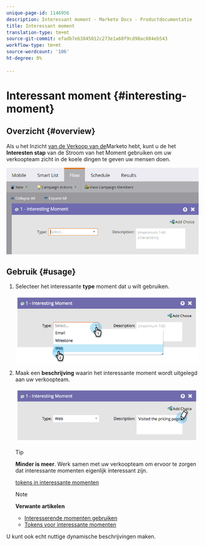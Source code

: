 ```yaml
---
unique-page-id: 1146956
description: Interessant moment - Marketo Docs - Productdocumentatie
title: Interessant moment
translation-type: tm+mt
source-git-commit: efadb7eb3845012c273e1a60f9cd98ac884eb543
workflow-type: tm+mt
source-wordcount: '106'
ht-degree: 0%

---
```



# Interessant moment {#interesting-moment}

## Overzicht {#overview}

Als u het Inzicht [van de Verkoop van de](http://docs.marketo.com/display/docs/assets/sales-insight.php)Marketo hebt, kunt u de het **Interesten stap** van de Stroom van het Moment gebruiken om uw verkoopteam zicht in de koele dingen te geven uw mensen doen.

![](assets/image2016-1-27-11-3a0-3a21.png)

## Gebruik {#usage}

1. Selecteer het interessante **type** moment dat u wilt gebruiken.

   ![](assets/image2014-9-22-10-3a49-3a51.png)

1. Maak een **beschrijving** waarin het interessante moment wordt uitgelegd aan uw verkoopteam.

   ![](assets/image2014-9-22-10-3a49-3a55.png)

   >[!TIP]
   >
   >**Minder is meer**. Werk samen met uw verkoopteam om ervoor te zorgen dat interessante momenten eigenlijk interessant zijn.

   [tokens in interessante momenten](/help/marketo/product-docs/marketo-sales-insight/msi-for-salesforce/features/tabs-in-the-msi-panel/interesting-moments/tokens-for-interesting-moments.md)

   >[!NOTE]
   >
   >**Verwante artikelen**
   >
   >    
   >    
   >    * [Interesserende momenten gebruiken](/help/marketo/product-docs/marketo-sales-insight/msi-for-salesforce/features/tabs-in-the-msi-panel/interesting-moments/using-interesting-moments.md)
   >    * [Tokens voor interessante momenten](/help/marketo/product-docs/marketo-sales-insight/msi-for-salesforce/features/tabs-in-the-msi-panel/interesting-moments/tokens-for-interesting-moments.md)


U kunt ook echt nuttige dynamische beschrijvingen maken.